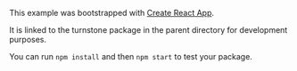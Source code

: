 This example was bootstrapped with [Create React App](https://github.com/facebook/create-react-app).

It is linked to the turnstone package in the parent directory for development purposes.

You can run `npm install` and then `npm start` to test your package.
